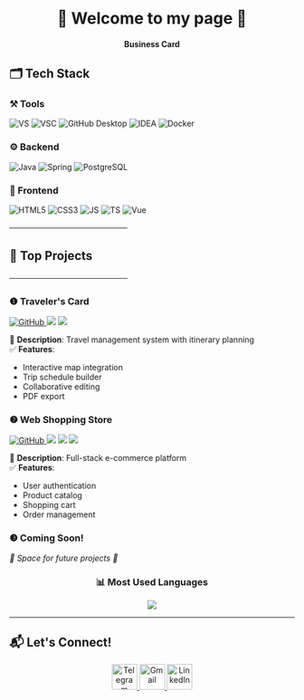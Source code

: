 <div align="center">

<!-- эмодзи брались на данном сайте - "https://emojipedia.org/most-popular" 🖖🏻🏮🌐-->

# 🏮 Welcome to my page 🏮  
#### Business Card  

</div>

## 🗂️ Tech Stack 

### ⚒️ Tools
<p align="left">
  <img src="https://img.shields.io/badge/Visual_Studio-5C2D91?style=flat&logo=visual-studio&logoColor=white" alt="VS">
  <img src="https://img.shields.io/badge/VS_Code-007ACC?style=flat&logo=visual-studio-code&logoColor=white" alt="VSC">
  <img src="https://img.shields.io/badge/GitHub_Desktop-8034A9?style=flat&logo=github&logoColor=white" alt="GitHub Desktop">
  <img src="https://img.shields.io/badge/IntelliJ_IDEA-000000?style=flat&logo=intellij-idea&logoColor=white" alt="IDEA">
  <img src="https://img.shields.io/badge/Docker-2496ED?style=flat&logo=docker&logoColor=white" alt="Docker">
</p>

### ⚙️ Backend
<p align="left">
  <img src="https://img.shields.io/badge/Java-007396?style=flat&logo=openjdk&logoColor=white" alt="Java">
  <img src="https://img.shields.io/badge/Spring-6DB33F?style=flat&logo=spring&logoColor=white" alt="Spring">
  <img src="https://img.shields.io/badge/PostgreSQL-4169E1?style=flat&logo=postgresql&logoColor=white" alt="PostgreSQL">
</p>

### 🎨 Frontend
<p align="left">
  <img src="https://img.shields.io/badge/HTML5-E34F26?style=flat&logo=html5&logoColor=white" alt="HTML5">
  <img src="https://img.shields.io/badge/CSS3-1572B6?style=flat&logo=css3&logoColor=white" alt="CSS3">
  <img src="https://img.shields.io/badge/JavaScript-F7DF1E?style=flat&logo=javascript&logoColor=black" alt="JS">
  <img src="https://img.shields.io/badge/TypeScript-3178C6?style=flat&logo=typescript&logoColor=white" alt="TS">
  <img src="https://img.shields.io/badge/Vue.js-4FC08D?style=flat&logo=vuedotjs&logoColor=white" alt="Vue">
</p>

─────────────────────

## 🚀 Top Projects

─────────────────────

### ❶ Traveler's Card 
<p align="left">
  <a href="https://github.com/OstrovskyIv/Traveler-s-card">
    <img src="https://img.shields.io/badge/Repository-181717?style=flat&logo=github&logoColor=white" alt="GitHub">
  </a>
  <img src="https://img.shields.io/badge/-Java-007396?style=flat&logo=openjdk&logoColor=white">
  <img src="https://img.shields.io/badge/-Spring-6DB33F?style=flat&logo=spring&logoColor=white">
</p>

📝 **Description**: Travel management system with itinerary planning  
✅ **Features**: 
- Interactive map integration
- Trip schedule builder
- Collaborative editing
- PDF export

### ❷ Web Shopping Store
<p align="left">
  <a href="https://github.com/OstrovskyIv/web_shopping_store">
    <img src="https://img.shields.io/badge/Repository-181717?style=flat&logo=github&logoColor=white" alt="GitHub">
  </a>
  <img src="https://img.shields.io/badge/-Java-007396?style=flat&logo=openjdk&logoColor=white">
  <img src="https://img.shields.io/badge/-Spring-6DB33F?style=flat&logo=spring&logoColor=white">
  <img src="https://img.shields.io/badge/-Vue.js-4FC08D?style=flat&logo=vuedotjs&logoColor=white">
</p>

📝 **Description**: Full-stack e-commerce platform  
✅ **Features**: 
- User authentication 
- Product catalog 
- Shopping cart 
- Order management 

### ❸ Coming Soon!
<p align="left">
  <em>🚧 Space for future projects 🚧</em>
</p>

<div align="center">
  <h3>📊 Most Used Languages</h3>
  <img src="https://github-readme-stats.vercel.app/api/top-langs/?username=OstrovskyIv&layout=compact&theme=dark&hide_border=true">
</div>

---

## 📬 Let's Connect!
<p align="center">
  <a href="https://t.me/Bambuk_lov">
    <img src="https://img.icons8.com/color/48/telegram-app--v1.png" width="45" alt="Telegram">
  </a>
  <a href="mailto:ostrovskyiml@gmail.com">
    <img src="https://img.icons8.com/color/48/gmail-new.png" width="45" alt="Gmail">
  </a>
  <a href="#">
    <img src="https://img.icons8.com/color/48/linkedin.png" width="45" alt="LinkedIn"> 
  </a>
</p>